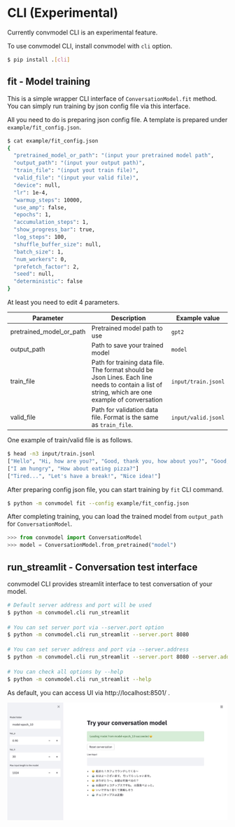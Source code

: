 # CLI (Experimental)

Currently convmodel CLI is an experimental feature.

To use convmodel CLI, install convmodel with `cli` option.

```sh
$ pip install .[cli]
```

## fit - Model training

This is a simple wrapper CLI interface of `ConversationModel.fit` method.
You can simply run training by json config file via this interface.

All you need to do is preparing json config file. A template is prepared under `example/fit_config.json`.

```sh
$ cat example/fit_config.json
{
  "pretrained_model_or_path": "(input your pretrained model path",
  "output_path": "(input your output path)",
  "train_file": "(input yout train file)",
  "valid_file": "(input your valid file)",
  "device": null,
  "lr": 1e-4,
  "warmup_steps": 10000,
  "use_amp": false,
  "epochs": 1,
  "accumulation_steps": 1,
  "show_progress_bar": true,
  "log_steps": 100,
  "shuffle_buffer_size": null,
  "batch_size": 1,
  "num_workers": 0,
  "prefetch_factor": 2,
  "seed": null,
  "deterministic": false
}
```

At least you need to edit 4 parameters.

| Parameter | Description | Example value |
| --- | --- | --- |
| pretrained_model_or_path | Pretrained model path to use | `gpt2` |
| output_path | Path to save your trained model | `model` |
| train_file | Path for training data file. The format should be Json Lines. Each line needs to contain a list of string, which are one example of conversation | `input/train.jsonl` |
| valid_file | Path for validation data file. Format is the same as `train_file`. | `input/valid.jsonl` |

One example of train/valid file is as follows.

```sh
$ head -n3 input/train.jsonl
["Hello", "Hi, how are you?", "Good, thank you, how about you?", "Good, thanks!"]
["I am hungry", "How about eating pizza?"]
["Tired...", "Let's have a break!", "Nice idea!"]
```

After preparing config json file, you can start training by `fit` CLI command.

```sh
$ python -m convmodel fit --config example/fit_config.json
```

After completing training, you can load the trained model from `output_path` for `ConversationModel`.

```py
>>> from convmodel import ConversationModel
>>> model = ConversationModel.from_pretrained("model")
```

## run_streamlit - Conversation test interface

convmodel CLI provides streamlit interface to test conversation of your model.

```sh
# Default server address and port will be used
$ python -m convmodel.cli run_streamlit

# You can set server port via --server.port option
$ python -m convmodel.cli run_streamlit --server.port 8080

# You can set server address and port via --server.address
$ python -m convmodel.cli run_streamlit --server.port 8080 --server.address 0.0.0.0

# You can check all options by --help
$ python -m convmodel.cli run_streamlit --help
```

As default, you can access UI via http://localhost:8501/ .

![convmodel_streamlit](convmodel_streamlit.jpg)
